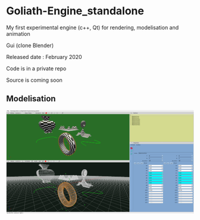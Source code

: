 # Goliath-Engine_standalone
My first experimental engine (c++, Qt) for rendering, modelisation and animation

Gui (clone Blender)


Released date :  February 2020

Code is in a private repo

Source is coming soon


## Modelisation
<!-- [![bspline](bSpline.png)](https://youtu.be/0qHZ_LvAo_0 "wiew on youtube") -->
[![bspline](bSpline.png)](https://youtu.be/Ms513wlBTy4 "wiew on youtube")
